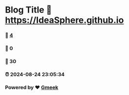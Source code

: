 # Blog Title :link: https://IdeaSphere.github.io 
### :page_facing_up: [4](https://IdeaSphere.github.io/tag.html) 
### :speech_balloon: 0 
### :hibiscus: 30 
### :alarm_clock: 2024-08-24 23:05:34 
### Powered by :heart: [Gmeek](https://github.com/Meekdai/Gmeek)
